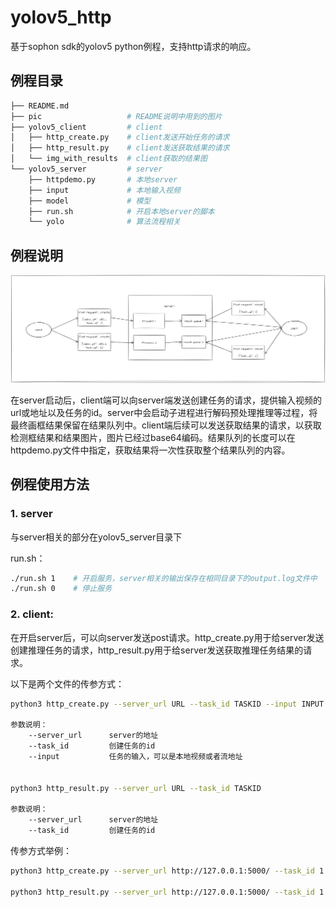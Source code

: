 # yolov5_http
基于sophon sdk的yolov5 python例程，支持http请求的响应。

## 例程目录
```bash
├── README.md
├── pic                   # README说明中用到的图片 
├── yolov5_client         # client
│   ├── http_create.py    # client发送开始任务的请求
│   ├── http_result.py    # client发送获取结果的请求
│   └── img_with_results  # client获取的结果图
└── yolov5_server         # server
    ├── httpdemo.py       # 本地server
    ├── input             # 本地输入视频
    ├── model             # 模型
    ├── run.sh            # 开启本地server的脚本
    └── yolo              # 算法流程相关
```

## 例程说明

![flowchart](./pic/flowchart.png)

在server启动后，client端可以向server端发送创建任务的请求，提供输入视频的url或地址以及任务的id。server中会启动子进程进行解码预处理推理等过程，将最终画框结果保留在结果队列中。client端后续可以发送获取结果的请求，以获取检测框结果和结果图片，图片已经过base64编码。结果队列的长度可以在httpdemo.py文件中指定，获取结果将一次性获取整个结果队列的内容。

## 例程使用方法

### 1. server

与server相关的部分在yolov5_server目录下

run.sh：
```bash
./run.sh 1    # 开启服务，server相关的输出保存在相同目录下的output.log文件中
./run.sh 0    # 停止服务
```


### 2. client:
在开启server后，可以向server发送post请求。http_create.py用于给server发送创建推理任务的请求，http_result.py用于给server发送获取推理任务结果的请求。

以下是两个文件的传参方式：

```bash
python3 http_create.py --server_url URL --task_id TASKID --input INPUT

参数说明：
    --server_url      server的地址
    --task_id         创建任务的id
    --input           任务的输入，可以是本地视频或者流地址


python3 http_result.py --server_url URL --task_id TASKID

参数说明：
    --server_url      server的地址
    --task_id         创建任务的id

```

传参方式举例：
```bash
python3 http_create.py --server_url http://127.0.0.1:5000/ --task_id 1 --input input/test_car_person_1080P.mp4

python3 http_result.py --server_url http://127.0.0.1:5000/ --task_id 1  # 获取的结果图会保留在相同目录下的img_with_results目录中
```
